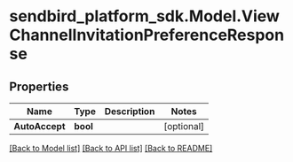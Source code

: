 
# sendbird_platform_sdk.Model.ViewChannelInvitationPreferenceResponse

## Properties

Name | Type | Description | Notes
------------ | ------------- | ------------- | -------------
**AutoAccept** | **bool** |  | [optional] 

[[Back to Model list]](../README.md#documentation-for-models)
[[Back to API list]](../README.md#documentation-for-api-endpoints)
[[Back to README]](../README.md)

